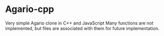# Agario-cpp

Very simple Agario clone in C++ and JavaScript
Many functions are not implemented, but files are associated with them for future implementation.
